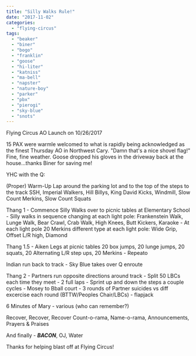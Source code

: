 ```yaml
---
title: "Silly Walks Rule!"
date: "2017-11-02"
categories: 
  - "flying-circus"
tags: 
  - "beaker"
  - "biner"
  - "bogo"
  - "franklin"
  - "goose"
  - "hi-liter"
  - "katniss"
  - "ma-bell"
  - "napster"
  - "nature-boy"
  - "parker"
  - "pbx"
  - "pierogi"
  - "sky-blue"
  - "snots"
---
```


Flying Circus AO Launch on 10/26/2017

15 PAX were warmle welcomed to what is rapidly being acknowledged as the finest Thursday AO in Northwest Cary. "Damn that's a nice shovel flag!" Fine, fine weather. Goose dropped his gloves in the driveway back at the house...thanks Biner for saving me!

YHC with the Q:

(Proper) Warm-Up Lap around the parking lot and to the top of the steps to the track SSH, Imperial Walkers, Hill Billys, King David Kicks, Windmill, Slow Count Merkins, Slow Count Squats

Thang 1 - Commence Silly Walks over to picnic tables at Elementary School - Silly walks in sequence changing at each light pole: Frankenstein Walk, Lunge Walk, Bear Crawl, Crab Walk, High Knees, Butt Kickers, Karaoke - At each light pole 20 Merkins different type at each light pole: Wide Grip, Offset L/R high, Diamond

Thang 1.5 - Aiken Legs at picnic tables 20 box jumps, 20 lunge jumps, 20 squats, 20 Alternating L/R step ups, 20 Merkins - Repeato

Indian run back to track - Sky Blue takes over Q enroute

Thang 2 - Partners run opposite directions around track - Split 50 LBCs each time they meet - 2 full laps - Sprint up and down the steps a couple cycles - Mosey to Bball court - 3 rounds of Partner suicides vs diff excercise each round (BTTW/Peoples Chair/LBCs) - flapjack

6 Minutes of Mary - various (who can remember?)

Recover, Recover, Recover Count-o-rama, Name-o-rama, Announcements, Prayers & Praises

And finally - _**BACON**_, OJ, Water

Thanks for helping blast off at Flying Circus!
